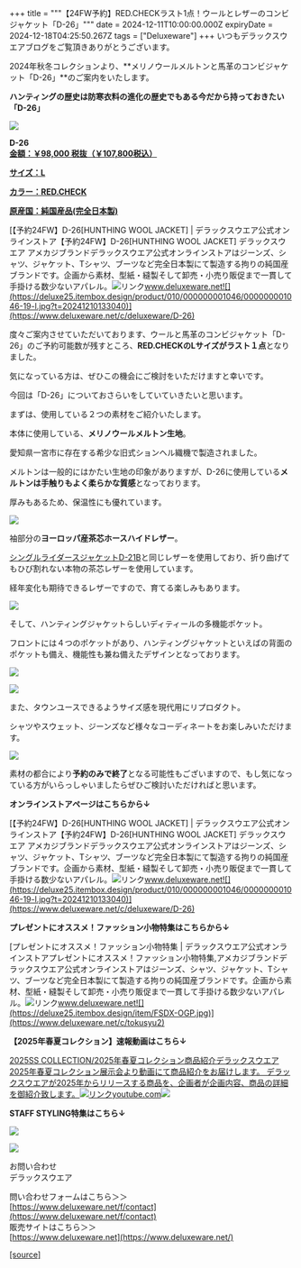 +++
title = """【24FW予約】RED.CHECKラスト1点！ウールとレザーのコンビジャケット「D-26」"""
date = 2024-12-11T10:00:00.000Z
expiryDate = 2024-12-18T04:25:50.267Z
tags = ["Deluxeware"]
+++
いつもデラックスウエアブログをご覧頂きありがとうございます。

2024年秋冬コレクションより、**メリノウールメルトンと馬革のコンビジャケット「D-26」**のご案内をいたします。

**ハンティングの歴史は防寒衣料の進化の歴史でもある今だから持っておきたい「D-26」**

[![](https://stat.ameba.jp/user_images/20241211/11/deluxeware/5c/64/j/o0800080015520239583.jpg)](https://stat.ameba.jp/user_images/20241211/11/deluxeware/5c/64/j/o0800080015520239583.jpg)

**D-26**  
**[金額：￥98,000 税抜（￥107,800税込）](https://www.deluxeware.net/c/deluxeware/D-26)**

**[サイズ：L](https://www.deluxeware.net/c/deluxeware/D-26)**

**[カラー：RED.CHECK](https://www.deluxeware.net/c/deluxeware/D-26)**

**[原産国：純国産品(完全日本製)](https://www.deluxeware.net/c/deluxeware/D-26)**

[【予約24FW】D-26\[HUNTHING WOOL JACKET\] | デラックスウエア公式オンラインストア【予約24FW】D-26\[HUNTHING WOOL JACKET\] デラックスウエア アメカジブランドデラックスウエア公式オンラインストアはジーンズ、シャツ、ジャケット、Tシャツ、ブーツなど完全日本製にて製造する拘りの純国産ブランドです。企画から素材、型紙・縫製そして卸売・小売り販促まで一貫して手掛ける数少ないアパレル。![リンク](https://c.stat100.ameba.jp/ameblo/symbols/v3.20.0/svg/gray/editor_link.svg)www.deluxeware.net![](https://deluxe25.itembox.design/product/010/000000001046/000000001046-19-l.jpg?t=20241210133040)](https://www.deluxeware.net/c/deluxeware/D-26)

度々ご案内させていただいております、ウールと馬革のコンビジャケット「D-26」のご予約可能数が残すところ、**RED.CHECKのLサイズがラスト１点**となりました。

気になっている方は、ぜひこの機会にご検討をいただけますと幸いです。

今回は「D-26」についておさらいをしていていきたいと思います。

まずは、使用している２つの素材をご紹介いたします。

本体に使用している、**メリノウールメルトン生地**。

愛知県一宮市に存在する希少な旧式ションヘル織機で製造されました。

メルトンは一般的にはかたい生地の印象がありますが、D-26に使用している**メルトンは手触りもよく柔らかな質感**となっております。

厚みもあるため、保温性にも優れています。

[![](https://stat.ameba.jp/user_images/20241211/11/deluxeware/1c/d9/j/o0800080015520243154.jpg)](https://stat.ameba.jp/user_images/20241211/11/deluxeware/1c/d9/j/o0800080015520243154.jpg)

袖部分の**ヨーロッパ産茶芯ホースハイドレザー**。

[シングルライダースジャケットD-21B](https://www.deluxeware.net/c/deluxeware/D-21B)と同じレザーを使用しており、折り曲げてもひび割れない本物の茶芯レザーを使用しています。

経年変化も期待できるレザーですので、育てる楽しみもあります。

[![](https://stat.ameba.jp/user_images/20241211/11/deluxeware/63/cc/j/o0800080015520243155.jpg)](https://stat.ameba.jp/user_images/20241211/11/deluxeware/63/cc/j/o0800080015520243155.jpg)

そして、ハンティングジャケットらしいディティールの多機能ポケット。

フロントには４つのポケットがあり、ハンティングジャケットといえばの背面のポケットも備え、機能性も兼ね備えたデザインとなっております。

[![](https://stat.ameba.jp/user_images/20241211/11/deluxeware/d6/1f/j/o0800100015520247631.jpg)](https://stat.ameba.jp/user_images/20241211/11/deluxeware/d6/1f/j/o0800100015520247631.jpg)

[![](https://stat.ameba.jp/user_images/20241211/11/deluxeware/18/f0/j/o0800080015520247625.jpg)](https://stat.ameba.jp/user_images/20241211/11/deluxeware/18/f0/j/o0800080015520247625.jpg)

また、タウンユースできるようサイズ感を現代用にリプロダクト。

シャツやスウェット、ジーンズなど様々なコーディネートをお楽しみいただけます。

[![](https://stat.ameba.jp/user_images/20241211/11/deluxeware/01/75/j/o0800120015520246676.jpg)](https://stat.ameba.jp/user_images/20241211/11/deluxeware/01/75/j/o0800120015520246676.jpg)

素材の都合により**予約のみで終了**となる可能性もございますので、もし気になっている方がいらっしゃいましたらぜひご検討いただければと思います。

**オンラインストアページはこちらから↓**

[【予約24FW】D-26\[HUNTHING WOOL JACKET\] | デラックスウエア公式オンラインストア【予約24FW】D-26\[HUNTHING WOOL JACKET\] デラックスウエア アメカジブランドデラックスウエア公式オンラインストアはジーンズ、シャツ、ジャケット、Tシャツ、ブーツなど完全日本製にて製造する拘りの純国産ブランドです。企画から素材、型紙・縫製そして卸売・小売り販促まで一貫して手掛ける数少ないアパレル。![リンク](https://c.stat100.ameba.jp/ameblo/symbols/v3.20.0/svg/gray/editor_link.svg)www.deluxeware.net![](https://deluxe25.itembox.design/product/010/000000001046/000000001046-19-l.jpg?t=20241210133040)](https://www.deluxeware.net/c/deluxeware/D-26)

**プレゼントにオススメ！ファッション小物特集はこちらから↓**

[プレゼントにオススメ！ファッション小物特集 | デラックスウエア公式オンラインストアプレゼントにオススメ！ファッション小物特集,アメカジブランドデラックスウエア公式オンラインストアはジーンズ、シャツ、ジャケット、Tシャツ、ブーツなど完全日本製にて製造する拘りの純国産ブランドです。企画から素材、型紙・縫製そして卸売・小売り販促まで一貫して手掛ける数少ないアパレル。![リンク](https://c.stat100.ameba.jp/ameblo/symbols/v3.20.0/svg/gray/editor_link.svg)www.deluxeware.net![](https://deluxe25.itembox.design/item/FSDX-OGP.jpg)](https://www.deluxeware.net/c/tokusyu2)

**【2025年春夏コレクション】速報動画はこちら↓**

[2025SS COLLECTION/2025年春夏コレクション商品紹介デラックスウエア2025年春夏コレクション展示会より動画にて商品紹介をお届けします。 デラックスウエアが2025年からリリースする商品を、企画者が企画内容、商品の詳細を御紹介致します。![リンク](https://c.stat100.ameba.jp/ameblo/symbols/v3.20.0/svg/gray/editor_link.svg)youtube.com![](https://i.ytimg.com/vi/A71qJSd2lh4/hqdefault.jpg?sqp=-oaymwEXCOADEI4CSFryq4qpAwkIARUAAIhCGAE=&rs=AOn4CLAjvDtZHCLmch_wfz5qqtOMUoi28A&days_since_epoch=20068)](https://youtube.com/playlist?list=PLmcuUjZ67rhnclr762_W-zDg7FyyrNvqF&si=7GrzZsCpJ0KjYVW8)

**STAFF STYLING特集はこちら↓**

[![](https://stat.ameba.jp/user_images/20241205/11/deluxeware/42/a2/j/o1200050015517935293.jpg?caw=800)](https://www.deluxeware.net/f/styling)

[![](https://stat.ameba.jp/user_images/20240315/15/deluxeware/04/7f/j/o0800026015413271803.jpg?caw=800)](https://www.instagram.com/deluxeware/?hl=ja)

お問い合わせ  
デラックスウエア

問い合わせフォームはこちら＞＞  
[https://www.deluxeware.net/f/contact](https://www.deluxeware.net/f/contact)  
販売サイトはこちら＞＞  
[https://www.deluxeware.net](https://www.deluxeware.net/)

[[source]](https://ameblo.jp/deluxeware/entry-12878236237.html)
